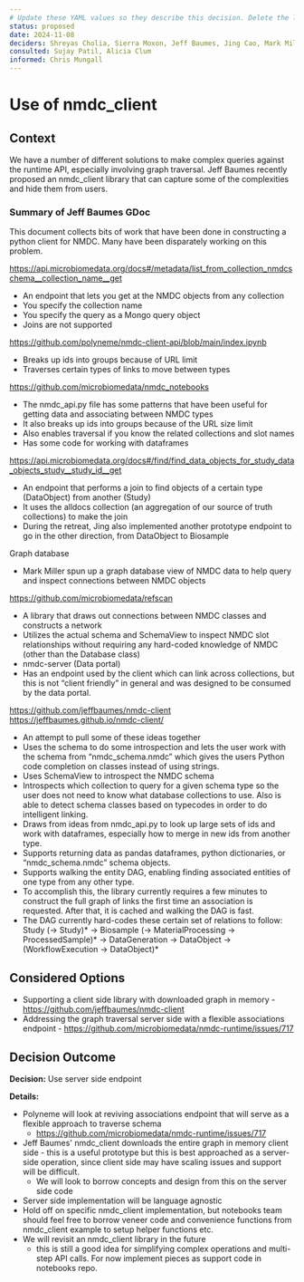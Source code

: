 ```yaml
---
# Update these YAML values so they describe this decision. Delete the leading `→` characters.
status: proposed
date: 2024-11-08
deciders: Shreyas Cholia, Sierra Moxon, Jeff Baumes, Jing Cao, Mark Miller, Katherine Heal, Brynn 
consulted: Sujay Patil, Alicia Clum  
informed: Chris Mungall 
---
```

# Use of nmdc_client

## Context

We have a number of different solutions to make complex queries against the runtime API, especially involving graph traversal. Jeff Baumes recently proposed an nmdc_client library that can capture some of the complexities and hide them from users.  

### Summary of Jeff Baumes GDoc
This document collects bits of work that have been done in constructing a python client for NMDC. Many have been disparately working on this problem.

https://api.microbiomedata.org/docs#/metadata/list_from_collection_nmdcschema__collection_name__get
- An endpoint that lets you get at the NMDC objects from any collection
- You specify the collection name
- You specify the query as a Mongo query object
- Joins are not supported

https://github.com/polyneme/nmdc-client-api/blob/main/index.ipynb
- Breaks up ids into groups because of URL limit
- Traverses certain types of links to move between types

https://github.com/microbiomedata/nmdc_notebooks
- The nmdc_api.py file has some patterns that have been useful for getting data and associating between NMDC types
- It also breaks up ids into groups because of the URL size limit
- Also enables traversal if you know the related collections and slot names
- Has some code for working with dataframes

https://api.microbiomedata.org/docs#/find/find_data_objects_for_study_data_objects_study__study_id__get
- An endpoint that performs a join to find objects of a certain type (DataObject) from another (Study)
- It uses the alldocs collection (an aggregation of our source of truth collections) to make the join
- During the retreat, Jing also implemented another prototype endpoint to go in the other direction, from DataObject to Biosample

Graph database
- Mark Miller spun up a graph database view of NMDC data to help query and inspect connections between NMDC objects

https://github.com/microbiomedata/refscan
- A library that draws out connections between NMDC classes and constructs a network
- Utilizes the actual schema and SchemaView to inspect NMDC slot relationships without requiring any hard-coded knowledge of NMDC (other than the Database class)
- nmdc-server (Data portal)
- Has an endpoint used by the client which can link across collections, but this is not “client friendly” in general and was designed to be consumed by the data portal.

https://github.com/jeffbaumes/nmdc-client
https://jeffbaumes.github.io/nmdc-client/
- An attempt to pull some of these ideas together
- Uses the schema to do some introspection and lets the user work with the schema from “nmdc_schema.nmdc” which gives the users Python code completion on classes instead of using strings.
- Uses SchemaView to introspect the NMDC schema
- Introspects which collection to query for a given schema type so the user does not need to know what database collections to use. Also is able to detect schema classes based on typecodes in order to do intelligent linking.
- Draws from ideas from nmdc_api.py to look up large sets of ids and work with dataframes, especially how to merge in new ids from another type.
- Supports returning data as pandas dataframes, python dictionaries, or “nmdc_schema.nmdc” schema objects.
- Supports walking the entity DAG, enabling finding associated entities of one type from any other type.
- To accomplish this, the library currently requires a few minutes to construct the full graph of links the first time an association is requested. After that, it is cached and walking the DAG is fast.
- The DAG currently hard-codes these certain set of relations to follow: Study (→ Study)* → Biosample (→ MaterialProcessing → ProcessedSample)* → DataGeneration → DataObject → (WorkflowExecution → DataObject)*


## Considered Options

* Supporting a client side library with downloaded graph in memory - https://github.com/jeffbaumes/nmdc-client
* Addressing the graph traversal server side with a flexible associations endpoint - https://github.com/microbiomedata/nmdc-runtime/issues/717 


## Decision Outcome

**Decision:** Use server side endpoint

**Details:** 
- Polyneme will look at reviving associations endpoint that will serve as a flexible approach to traverse schema
    - https://github.com/microbiomedata/nmdc-runtime/issues/717 
- Jeff Baumes' nmdc_client downloads the entire graph in memory client side - this is a useful prototype but this is best approached as a server-side operation, since client side may have scaling issues and support will be difficult. 
    - We will look to borrow concepts and design from this on the server side code
- Server side implementation will be language agnostic
- Hold off on specific nmdc_client implementation, but notebooks team should feel free to borrow veneer code and convenience functions from nmdc_client example to setup helper functions etc.
- We will revisit an nmdc_client library in the future
    - this is still a good idea for simplifying complex operations and multi-step API calls. For now implement pieces as support code in notebooks repo.  

